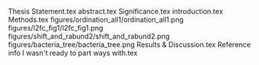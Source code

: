 Thesis Statement.tex
abstract.tex
Significance.tex
introduction.tex
Methods.tex
figures/ordination_all1/ordination_all1.png
figures/l2fc_fig1/l2fc_fig1.png
figures/shift_and_rabund2/shift_and_rabund2.png
figures/bacteria_tree/bacteria_tree.png
Results & Discussion.tex
Reference info I wasn't ready to part ways with.tex
